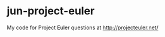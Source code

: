 jun-project-euler
=================

My code for Project Euler questions at http://projecteuler.net/